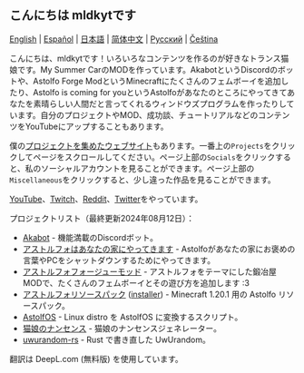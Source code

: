 ## こんにちは mldkytです

[English](https://github.com/mldkyt/mldkyt/blob/main//README.md) | [Español](https://github.com/mldkyt/mldkyt/blob/main//README_ES.md) | [日本語](https://github.com/mldkyt/mldkyt/blob/main//README_JA.md) | [简体中文](https://github.com/mldkyt/mldkyt/blob/main//README_CN.md) | [Русский](https://github.com/mldkyt/mldkyt/blob/main//README_RU.md) | [Čeština](https://github.com/mldkyt/mldkyt/blob/main//README_CZ.md)

こんにちは、mldkytです！いろいろなコンテンツを作るのが好きなトランス猫娘です。My Summer CarのMODを作っています。AkabotというDiscordのボットや、Astolfo Forge ModというMinecraftにたくさんのフェムボーイを追加したり、Astolfo is coming for youというAstolfoがあなたのところにやってきてあなたを素晴らしい人間だと言ってくれるウィンドウズプログラムを作ったりしています。自分のプロジェクトやMOD、成功談、チュートリアルなどのコンテンツをYouTubeにアップすることもあります。

僕の[プロジェクトを集めたウェブサイト](https://mldkyt.nekoweb.org/)もあります。一番上の`Projects`をクリックしてページをスクロールしてください。ページ上部の`Socials`をクリックすると、私のソーシャルアカウントを見ることができます。ページ上部の`Miscellaneous`をクリックすると、少し違った作品を見ることができます。

[YouTube](https://youtube.com/@mldkyt)、[Twitch](https://twitch.tv/mldkyt)、[Reddit](https://reddit.com/u/mldkyt)、[Twitter](https://twitter.com/@mldkyt)をやっています。

プロジェクトリスト（最終更新2024年08月12日）：

- [Akabot](https://mldkyt.nekoweb.org/project/akabot) - 機能満載のDiscordボット。
- [アストルフォはあなたの家にやってきます](https://github.com/mldkyt/AstolfoIsComingForYou/releases) - Astolfoがあなたの家にお褒めの言葉やPCをシャットダウンするためにやってきます。
- [アストルフォフォージューモッド](https://github.com/mldkyt/AstolfoForge/releases) - アストルフォをテーマにした鍛冶屋MODで、たくさんのフェムボーイとその遊び方を追加します :3
- [アストルフォリソースパック](https://github.com/mldkyt/AstolfoResourcePack) ([installer](https://github.com/mldkyt/AstolfoResourcePackInstaller/releases/)) - Minecraft 1.20.1 用の Astolfo リソースパック。
- [AstolfOS](https://github.com/mldkyt/AstolfOS/wiki/) - Linux distro を AstolfOS に変換するスクリプト。
- [猫娘のナンセンス](https://mldkyt.nekoweb.org/project/catgirlnonsense/) - 猫娘のナンセンスジェネレーター。
- [uwurandom-rs](https://github.com/mldkyt/uwurandom-rs/) - Rust で書き直した UwUrandom。

翻訳は DeepL.com (無料版) を使用しています。
